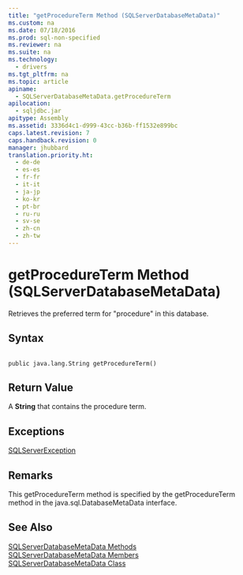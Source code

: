 ```yaml
---
title: "getProcedureTerm Method (SQLServerDatabaseMetaData)"
ms.custom: na
ms.date: 07/18/2016
ms.prod: sql-non-specified
ms.reviewer: na
ms.suite: na
ms.technology: 
  - drivers
ms.tgt_pltfrm: na
ms.topic: article
apiname: 
  - SQLServerDatabaseMetaData.getProcedureTerm
apilocation: 
  - sqljdbc.jar
apitype: Assembly
ms.assetid: 3336d4c1-d999-43cc-b36b-ff1532e899bc
caps.latest.revision: 7
caps.handback.revision: 0
manager: jhubbard
translation.priority.ht: 
  - de-de
  - es-es
  - fr-fr
  - it-it
  - ja-jp
  - ko-kr
  - pt-br
  - ru-ru
  - sv-se
  - zh-cn
  - zh-tw
---
```

# getProcedureTerm Method (SQLServerDatabaseMetaData)
  Retrieves the preferred term for "procedure" in this database.  
  
## Syntax  
  
```  
  
public java.lang.String getProcedureTerm()  
```  
  
## Return Value  
 A **String** that contains the procedure term.  
  
## Exceptions  
 [SQLServerException](../content/SQLServerException-Class.md)  
  
## Remarks  
 This getProcedureTerm method is specified by the getProcedureTerm method in the java.sql.DatabaseMetaData interface.  
  
## See Also  
 [SQLServerDatabaseMetaData Methods](../content/SQLServerDatabaseMetaData-Methods.md)   
 [SQLServerDatabaseMetaData Members](../content/SQLServerDatabaseMetaData-Members.md)   
 [SQLServerDatabaseMetaData Class](../content/SQLServerDatabaseMetaData-Class.md)  
  
  